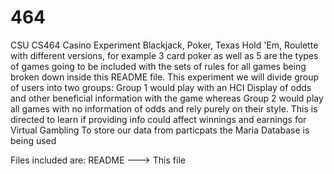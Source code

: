 # 464
CSU CS464 Casino Experiment 
Blackjack, Poker, Texas Hold 'Em, Roulette with different versions, for example 3 card poker as well as 5 are the types of games going to be included with the sets of rules for all games being broken down inside this README file.
This experiment we will divide group of users into two groups: Group 1 would play with an HCI Display of odds and other beneficial information with the game whereas Group 2 would play all games with no information of odds and rely purely on their style.
This is directed to learn if providing info could affect winnings and earnings for Virtual Gambling
To store our data from particpats the Maria Database is being used

Files included are:
README ---> This file
